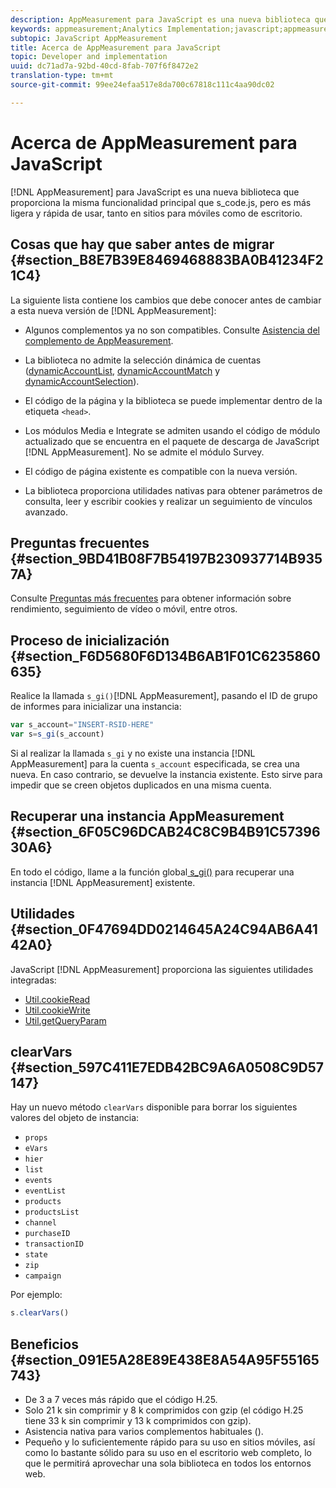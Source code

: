 ```yaml
---
description: AppMeasurement para JavaScript es una nueva biblioteca que proporciona la misma funcionalidad principal que s_code.js, pero es más ligera y rápida de utilizar, tanto en sitios para móviles como de escritorio.
keywords: appmeasurement;Analytics Implementation;javascript;appmeasurement for javascript;initialization;retrieve appmeasurement instance;clear vars;clearvars;appmeasurement utilities;appmeasurement instance;appmeasurement benefits
subtopic: JavaScript AppMeasurement
title: Acerca de AppMeasurement para JavaScript
topic: Developer and implementation
uuid: dc71ad7a-92bd-40cd-8fab-707f6f8472e2
translation-type: tm+mt
source-git-commit: 99ee24efaa517e8da700c67818c111c4aa90dc02

---
```



# Acerca de AppMeasurement para JavaScript

[!DNL AppMeasurement] para JavaScript es una nueva biblioteca que proporciona la misma funcionalidad principal que s_code.js, pero es más ligera y rápida de usar, tanto en sitios para móviles como de escritorio.

## Cosas que hay que saber antes de migrar {#section_B8E7B39E8469468883BA0B41234F21C4}

La siguiente lista contiene los cambios que debe conocer antes de cambiar a esta nueva versión de [!DNL AppMeasurement]:

* Algunos complementos ya no son compatibles. Consulte [Asistencia del complemento de AppMeasurement](/help/implement/js-implementation/c-appmeasurement-js/plugins-support.md).
* La biblioteca no admite la selección dinámica de cuentas ([dynamicAccountList](/help/implement/js-implementation/c-variables/configuration-variables.md), [dynamicAccountMatch](/help/implement/js-implementation/c-variables/configuration-variables.md) y [dynamicAccountSelection](/help/implement/js-implementation/c-variables/configuration-variables.md)).

* El código de la página y la biblioteca se puede implementar dentro de la etiqueta `<head>`.
* Los módulos Media e Integrate se admiten usando el código de módulo actualizado que se encuentra en el paquete de descarga de JavaScript [!DNL AppMeasurement]. No se admite el módulo Survey.
* El código de página existente es compatible con la nueva versión.
* La biblioteca proporciona utilidades nativas para obtener parámetros de consulta, leer y escribir cookies y realizar un seguimiento de vínculos avanzado.

## Preguntas frecuentes {#section_9BD41B08F7B54197B230937714B9357A}

Consulte [Preguntas más frecuentes](/help/implement/faq.md) para obtener información sobre rendimiento, seguimiento de vídeo o móvil, entre otros.

## Proceso de inicialización {#section_F6D5680F6D134B6AB1F01C6235860635}

Realice la llamada `s_gi()`[!DNL AppMeasurement], pasando el ID de grupo de informes para inicializar una instancia:

```js
var s_account="INSERT-RSID-HERE"
var s=s_gi(s_account)
```

Si al realizar la llamada `s_gi` y no existe una instancia [!DNL AppMeasurement] para la cuenta `s_account` especificada, se crea una nueva. En caso contrario, se devuelve la instancia existente. Esto sirve para impedir que se creen objetos duplicados en una misma cuenta.

## Recuperar una instancia AppMeasurement {#section_6F05C96DCAB24C8C9B4B91C5739630A6}

En todo el código, llame a la función global[ s_gi()](/help/implement/js-implementation/function-s-gi.md) para recuperar una instancia [!DNL AppMeasurement] existente.

## Utilidades {#section_0F47694DD0214645A24C94AB6A4142A0}

JavaScript [!DNL AppMeasurement] proporciona las siguientes utilidades integradas:

* [Util.cookieRead](/help/implement/js-implementation/util-cookieread.md)
* [Util.cookieWrite](/help/implement/js-implementation/util-cookiewrite.md)
* [Util.getQueryParam](/help/implement/js-implementation/util-getqueryparam.md)

## clearVars {#section_597C411E7EDB42BC9A6A0508C9D57147}

Hay un nuevo método `clearVars` disponible para borrar los siguientes valores del objeto de instancia:

* `props`
* `eVars`
* `hier`
* `list`
* `events`
* `eventList`
* `products`
* `productsList`
* `channel`
* `purchaseID`
* `transactionID`
* `state`
* `zip`
* `campaign`

Por ejemplo:

```js
s.clearVars()
```

## Beneficios {#section_091E5A28E89E438E8A54A95F55165743}

* De 3 a 7 veces más rápido que el código H.25.
* Solo 21 k sin comprimir y 8 k comprimidos con gzip (el código H.25 tiene 33 k sin comprimir y 13 k comprimidos con gzip).
* Asistencia nativa para varios complementos habituales ().
* Pequeño y lo suficientemente rápido para su uso en sitios móviles, así como lo bastante sólido para su uso en el escritorio web completo, lo que le permitirá aprovechar una sola biblioteca en todos los entornos web.

